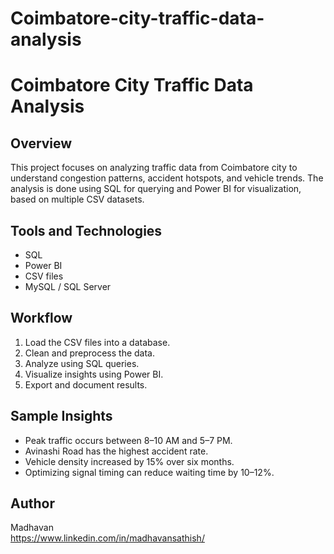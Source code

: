 # Coimbatore-city-traffic-data-analysis

# Coimbatore City Traffic Data Analysis

## Overview
This project focuses on analyzing traffic data from Coimbatore city to understand congestion patterns, accident hotspots, and vehicle trends. The analysis is done using SQL for querying and Power BI for visualization, based on multiple CSV datasets.

## Tools and Technologies
- SQL  
- Power BI  
- CSV files  
- MySQL / SQL Server 

## Workflow
1. Load the CSV files into a database.  
2. Clean and preprocess the data.  
3. Analyze using SQL queries.  
4. Visualize insights using Power BI.  
5. Export and document results.

## Sample Insights
- Peak traffic occurs between 8–10 AM and 5–7 PM.  
- Avinashi Road has the highest accident rate.  
- Vehicle density increased by 15% over six months.  
- Optimizing signal timing can reduce waiting time by 10–12%.

## Author
Madhavan  
https://www.linkedin.com/in/madhavansathish/

